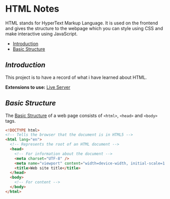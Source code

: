 # HTML Notes

HTML stands for HyperText Markup Language. It is used on the frontend and gives the structure to the webpage which you can style using CSS and make interactive using JavaScript.

- [Introduction](#introduction)
- [Basic Structure](#basic-structure)

## _Introduction_

This project is to have a record of what i have learned about HTML.

**Extensions to use:** [Live Server](https://marketplace.visualstudio.com/items?itemName=ritwickdey.LiveServer)

## _Basic Structure_

The [Basic Structure](/code/basic-structure.html) of a web page consists of `<html>`, `<head>` and `<body>` tags.

```HTML
<!DOCTYPE html>
<!-- Tells the browser that the document is in HTML5 -->
<html lang="en">
  <!-- Represents the root of an HTML document -->
  <head>
    <!-- For information about the document -->
    <meta charset="UTF-8" />
    <meta name="viewport" content="width=device-width, initial-scale=1.0" />
    <title>Web site title</title>
  </head>
  <body>
    <!-- For content -->
  </body>
</html>
```
